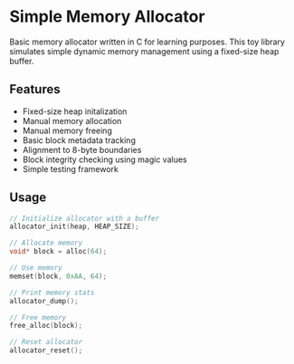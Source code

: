 # Simple Memory Allocator
Basic memory allocator written in C for learning purposes.
This toy library simulates simple dynamic memory management using a fixed-size heap buffer.

## Features
- Fixed-size heap initalization
- Manual memory allocation
- Manual memory freeing
- Basic block metadata tracking
- Alignment to 8-byte boundaries
- Block integrity checking using magic values
- Simple testing framework

## Usage
```c
// Initialize allocator with a buffer
allocator_init(heap, HEAP_SIZE);

// Allocate memory
void* block = alloc(64);

// Use memory
memset(block, 0xAA, 64);

// Print memory stats
allocator_dump();

// Free memory
free_alloc(block);

// Reset allocator
allocator_reset();
```
